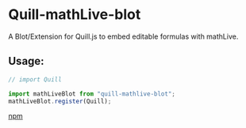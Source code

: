 # Quill-mathLive-blot

A Blot/Extension for Quill.js to embed editable formulas with mathLive.

## Usage:
```js
// import Quill

import mathLiveBlot from "quill-mathlive-blot";
mathLiveBlot.register(Quill);
```

[npm](https://www.npmjs.com/package/quill-mathlive-blot)
